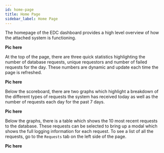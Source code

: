 ```yaml
---
id: home-page
title: Home Page
sidebar_label: Home Page
---
```


The homepage of the EDC dashboard provides a high level overview of how the attached system is functioning. 

**Pic here**

At the top of the page, there are three quick statistics highlighting the number of database requests, unique requestors and number of failed requests for the day. These numbers are dynamic and update each time the page is refreshed.

**Pic here**

Below the scoreboard, there are two graphs which highlight a breakdown of the different types of requests the system has received today as well as the number of requests each day for the past 7 days. 

**Pic here**

Below the graphs, there is a table which shows the 10 most recent requests to the database. These requests can be selected to bring up a modal which shows the full logging information for each request. To see a list of all the requests, go to the `Requests` tab on the left side of the page.

**Pic here**